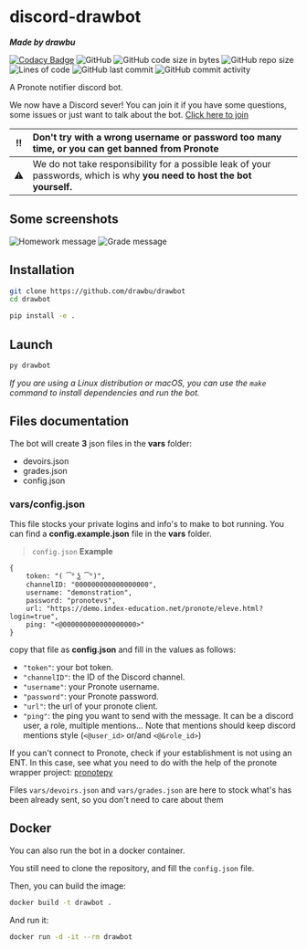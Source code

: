 # discord-drawbot

**_Made by drawbu_**

[![Codacy Badge](https://api.codacy.com/project/badge/Grade/95fca3eeb6184cd487b0bcca0bcd1d2e)](https://app.codacy.com/gh/drawbu/drawbot?utm_source=github.com&utm_medium=referral&utm_content=drawbu/drawbot&utm_campaign=Badge_Grade_Settings)
![GitHub](https://img.shields.io/github/license/drawbu/drawbot)
![GitHub code size in bytes](https://img.shields.io/github/languages/code-size/drawbu/drawbot)
![GitHub repo size](https://img.shields.io/github/repo-size/drawbu/drawbot)
![Lines of code](https://img.shields.io/tokei/lines/github/drawbu/drawbot)
![GitHub last commit](https://img.shields.io/github/last-commit/drawbu/drawbot)
![GitHub commit activity](https://img.shields.io/github/commit-activity/y/drawbu/drawbot)

A Pronote notifier discord bot.

We now have a Discord sever! You can join it if you have some questions,
some issues or just want to talk about the bot.
[Click here to join](https://discord.gg/XGXydQyKhQ)

| :bangbang: | Don't try with a wrong username or password too many time, or you can get banned from Pronote                            |
|:----------:|:-------------------------------------------------------------------------------------------------------------------------|
| :warning:  | We do not take responsibility for a possible leak of your passwords, which is why **you need to host the bot yourself.** |

## Some screenshots

![Homework message](assets/homework-message.png)
![Grade message](assets/grade-message.png)

## Installation

```sh
git clone https://github.com/drawbu/drawbot
cd drawbot

pip install -e .
```

## Launch

```sh
py drawbot
```

_If you are using a Linux distribution or macOS, you can use the `make` command to install dependencies and run the bot._

## Files documentation

The bot will create **3** json files in the **vars** folder:

- devoirs.json
- grades.json
- config.json

### vars/config.json

This file stocks your private logins and info's to make to bot running.
You can find a **config.example.json** file in the **vars** folder.

> `config.json` **Example**

```json5
{
    token: "( ͡° ͜ʖ ͡°)",
    channelID: "000000000000000000",
    username: "demonstration",
    password: "pronotevs",
    url: "https://demo.index-education.net/pronote/eleve.html?login=true",
    ping: "<@000000000000000000>"
}
```

copy that file as **config.json** and fill in the values as follows:

- `"token"`: your bot token. <br>
- `"channelID"`: the ID of the Discord channel. <br>
- `"username"`: your Pronote username. <br>
- `"password"`: your Pronote password. <br>
- `"url"`: the url of your pronote client. <br>
- `"ping"`: the ping you want to send with the message.
  It can be a discord user, a role, multiple mentions...
  Note that mentions should keep discord mentions style
  (`<@user_id>` or/and `<@&role_id>`) <br>

If you can't connect to Pronote, check if your establishment is not using an
ENT. In this case, see what you need to do with the help of the pronote wrapper
project: [pronotepy](https://github.com/bain3/pronotepy)

Files `vars/devoirs.json` and `vars/grades.json` are here to stock what's has
been already sent, so you don't need to care about them


## Docker

You can also run the bot in a docker container.

You still need to clone the repository, and fill the `config.json` file.

Then, you can build the image:
```sh
docker build -t drawbot .
```

And run it:
```sh
docker run -d -it --rm drawbot
```
